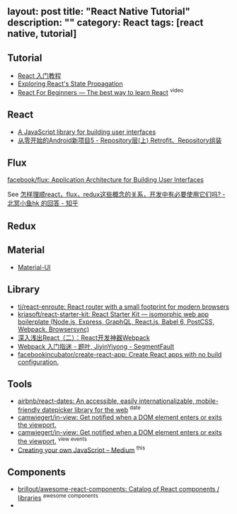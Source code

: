 layout: post
title: "React Native Tutorial"
description: ""
category: React
tags: [react native, tutorial]
---

## Tutorial

- [React 入门教程](https://hulufei.gitbooks.io/react-tutorial/content/)
- [Exploring React's State Propagation](https://www.sitepoint.com/exploring-reacts-state-propagation)
- [React For Beginners — The best way to learn React](https://reactforbeginners.com/) <sup>video</sup>

## React

- [A JavaScript library for building user interfaces](https://facebook.github.io/react/)
- [从零开始的Android新项目5 - Repository层(上) Retrofit、Repository组装](http://blog.zhaiyifan.cn/2016/04/30/android-new-project-from-0-p5/)


## Flux

[facebook/flux: Application Architecture for Building User Interfaces](https://github.com/facebook/flux)

See [怎样理顺react，flux，redux这些概念的关系，开发中有必要使用它们吗? - 北冥小鱼hk 的回答 - 知乎](https://www.zhihu.com/question/47686258/answer/107209140)

## Redux

## Material

- [Material-UI](http://www.material-ui.com/#/)

## Library

- [tj/react-enroute: React router with a small footprint for modern browsers](https://github.com/tj/react-enroute)
- [kriasoft/react-starter-kit: React Starter Kit — isomorphic web app boilerplate (Node.js, Express, GraphQL, React.js, Babel 6, PostCSS, Webpack, Browsersync)](https://github.com/kriasoft/react-starter-kit)
- [深入浅出React（二）：React开发神器Webpack](http://www.infoq.com/cn/articles/react-and-webpack)
- [Webpack 入门指迷 - 题叶, JiyinYiyong - SegmentFault](https://segmentfault.com/a/1190000002551952)
- [facebookincubator/create-react-app: Create React apps with no build configuration.](https://github.com/facebookincubator/create-react-app)

## Tools

- [airbnb/react-dates: An accessible, easily internationalizable, mobile-friendly datepicker library for the web](https://github.com/airbnb/react-dates) <sup>date</sup>
- [camwiegert/in-view: Get notified when a DOM element enters or exits the viewport.](https://github.com/camwiegert/in-view)
- [camwiegert/in-view: Get notified when a DOM element enters or exits the viewport.](https://github.com/camwiegert/in-view) <sup>view events</sup>
- [Creating your own JavaScript – Medium](https://medium.com/@karolismasiulis/creating-your-own-javascript-579234a15e7d#.ox1ceed64) <sup>this</sup>

## Components

- [brillout/awesome-react-components: Catalog of React components / libraries](https://github.com/brillout/awesome-react-components) <sup>awesome components</sup>
-
